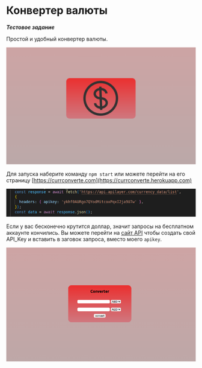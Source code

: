 # Конвертер валюты

***Тестовое задание***

Простой и удобный конвертер валюты.

![](public/1.png)

Для запуска наберите команду `npm start` или можете перейти на его страницу [https://currconverte.com](https://currconverte.herokuapp.com)

![](public/2.png)

Если у вас бесконечно крутится доллар, значит запросы на бесплатном аккаунте кончились. Вы можете перейти на [сайт API](https://currencylayer.com/) чтобы создать свой API_Key и вставить в заговок запроса, вместо моего `apikey`.

![](public/3.png)